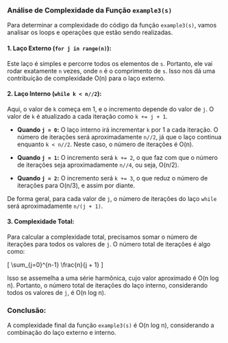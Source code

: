 ### Análise de Complexidade da Função `example3(s)`

Para determinar a complexidade do código da função `example3(s)`, vamos analisar os loops e operações que estão sendo realizadas.

#### 1. **Laço Externo (`for j in range(n)`):**
Este laço é simples e percorre todos os elementos de `s`. Portanto, ele vai rodar exatamente `n` vezes, onde `n` é o comprimento de `s`. Isso nos dá uma contribuição de complexidade O(n) para o laço externo.

#### 2. **Laço Interno (`while k < n//2`):**
Aqui, o valor de `k` começa em 1, e o incremento depende do valor de `j`. O valor de `k` é atualizado a cada iteração como `k += j + 1`.

- **Quando `j = 0`:** O laço interno irá incrementar `k` por 1 a cada iteração. O número de iterações será aproximadamente `n//2`, já que o laço continua enquanto `k < n//2`. Neste caso, o número de iterações é O(n).
  
- **Quando `j = 1`:** O incremento será `k += 2`, o que faz com que o número de iterações seja aproximadamente `n//4`, ou seja, O(n/2).
  
- **Quando `j = 2`:** O incremento será `k += 3`, o que reduz o número de iterações para O(n/3), e assim por diante.

De forma geral, para cada valor de `j`, o número de iterações do laço `while` será aproximadamente `n/(j + 1)`.

#### 3. **Complexidade Total:**
Para calcular a complexidade total, precisamos somar o número de iterações para todos os valores de `j`. O número total de iterações é algo como:

\[
\sum_{j=0}^{n-1} \frac{n}{j + 1}
\]

Isso se assemelha a uma série harmônica, cujo valor aproximado é O(n log n). Portanto, o número total de iterações do laço interno, considerando todos os valores de `j`, é O(n log n).

### **Conclusão:**
A complexidade final da função `example3(s)` é O(n log n), considerando a combinação do laço externo e interno.